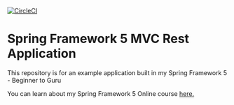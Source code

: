[![CircleCI](https://circleci.com/gh/PierreSQS/spring5-mvc-rest/tree/vendor-api-pierrot.svg?style=shield)](https://circleci.com/gh/PierreSQS/spring5-mvc-rest)

# Spring Framework 5 MVC Rest Application

This repository is for an example application built in my Spring Framework 5 - Beginner to Guru

You can learn about my Spring Framework 5 Online course [here.](http://courses.springframework.guru/p/spring-framework-5-begginer-to-guru/?product_id=363173)